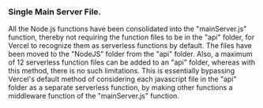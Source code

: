 ### Single Main Server File.
All the Node.js functions have been consolidated into the "mainServer.js" function, thereby not requiring the function files to be in the "api" folder, for Vercel to recognize them as serverless functions by default. The files have been moved to the "NodeJS" folder from the "api" folder. Also, a maximum of 12 serverless function files can be added to an "api" folder, whereas with this method, there is no such limitations. This is essentially bypassing Vercel's default method of considering each javascript file in the "api" folder as a separate serverless function, by making other functions a middleware function of the "mainServer.js" function.
